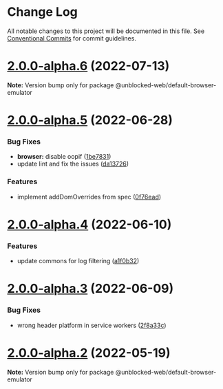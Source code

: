# Change Log

All notable changes to this project will be documented in this file.
See [Conventional Commits](https://conventionalcommits.org) for commit guidelines.

# [2.0.0-alpha.6](https://github.com/unblocked-web/unblocked/compare/v2.0.0-alpha.5...v2.0.0-alpha.6) (2022-07-13)

**Note:** Version bump only for package @unblocked-web/default-browser-emulator





# [2.0.0-alpha.5](https://github.com/unblocked-web/unblocked/compare/v2.0.0-alpha.4...v2.0.0-alpha.5) (2022-06-28)


### Bug Fixes

* **browser:** disable oopif ([1be7831](https://github.com/unblocked-web/unblocked/commit/1be7831d4373d433ef5e7d9b282c3306c898e0e5))
* update lint and fix the issues ([da13726](https://github.com/unblocked-web/unblocked/commit/da13726fa4bd6791e1c9f3a32580dea09bd89572))


### Features

* implement addDomOverrides from spec ([0f76ead](https://github.com/unblocked-web/unblocked/commit/0f76eadea61c16d40e14ffceeec276a4b65c0071))





# [2.0.0-alpha.4](https://github.com/unblocked-web/unblocked/compare/v2.0.0-alpha.3...v2.0.0-alpha.4) (2022-06-10)


### Features

* update commons for log filtering ([a1f0b32](https://github.com/unblocked-web/unblocked/commit/a1f0b3273144250aaa72f6950e76db016a5d074f))





# [2.0.0-alpha.3](https://github.com/unblocked-web/unblocked/compare/v2.0.0-alpha.1...v2.0.0-alpha.3) (2022-06-09)


### Bug Fixes

* wrong header platform in service workers ([2f8a33c](https://github.com/unblocked-web/unblocked/commit/2f8a33c1e130614429e83cd1fb3c7839a46974b2))





# [2.0.0-alpha.2](https://github.com/unblocked-web/unblocked/compare/v2.0.0-alpha.1...v2.0.0-alpha.2) (2022-05-19)

**Note:** Version bump only for package @unblocked-web/default-browser-emulator

